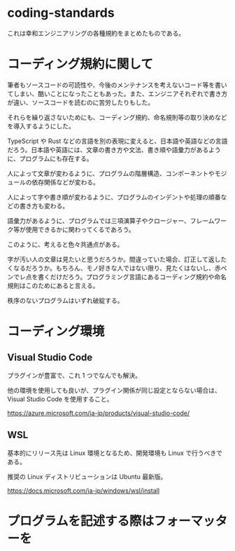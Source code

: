 # coding-standards

これは幸和エンジニアリングの各種規約をまとめたものである。

# コーディング規約に関して

筆者もソースコードの可読性や、今後のメンテナンスを考えないコード等を書いてしまい、酷いことになったこともあった。また、エンジニアそれぞれで書き方が違い、ソースコードを読むのに苦労したりもした。

それらを繰り返さないためにも、コーディング規約、命名規則等の取り決めなどを導入するようにした。

TypeScript や Rust などの言語を別の表現に変えると、日本語や英語などの言語だろう。日本語や英語には、文章の書き方や文法、書き順や語彙力があるように、プログラムにも存在する。

人によって文章が変わるように、プログラムの階層構造、コンポーネントやモジュールの依存関係などが変わる。

人によって字や書き順が変わるように、プログラムのインデントや処理の順番などの書き方も変わる。

語彙力があるように、プログラムでは三項演算子やクロージャー、フレームワーク等が使用できるかに関わってくるであろう。

このように、考えると色々共通点がある。

字が汚い人の文章は見たいと思うだろうか。間違っていた場合、訂正して返したくなるだろうか。もちろん、モノ好きな人ではない限り、見たくはないし、赤ペンでレ点を書くだけだろう。プログラミング言語にあるコーディング規約や命名規則はこのためにあると言える。

秩序のないプログラムはいずれ破綻する。

# コーディング環境

## Visual Studio Code

プラグインが豊富で、これ 1 つでなんでも解決。

他の環境を使用しても良いが、プラグイン関係が同じ設定とならない場合は、Visual Studio Code を使用すること。

https://azure.microsoft.com/ja-jp/products/visual-studio-code/

## WSL

基本的にリリース先は Linux 環境となるため、開発環境も Linux で行うべきである。

推奨の Linux ディストリビューションは Ubuntu 最新版。

https://docs.microsoft.com/ja-jp/windows/wsl/install

# プログラムを記述する際はフォーマッターを
